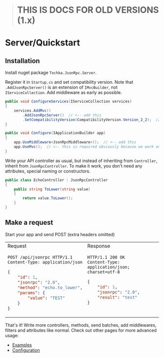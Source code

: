 > # **THIS IS DOCS FOR OLD VERSIONS (1.x)**

# Server/Quickstart

## Installation

Install nuget package `Tochka.JsonRpc.Server`.

Register it in `Startup.cs` and set compatibility version. Note that `.AddJsonRpcServer()` is an extension of `IMvcBuilder`, not `IServiceCollection`. Add middleware as early as possible.

```cs
public void ConfigureServices(IServiceCollection services)
{
    services.AddMvc()
        .AddJsonRpcServer()  // <-- add this
        .SetCompatibilityVersion(CompatibilityVersion.Version_2_2);  // <-- this is required because 2.1 disables endpoint routing
}

public void Configure(IApplicationBuilder app)
{
    app.UseMiddleware<JsonRpcMiddleware>();  // <-- add this
    app.UseMvc();  // <-- this is required obviously because we work on top of MVC
}
```

Write your API controller as usual, but instead of inheriting from `Controller`, inherit from `JsonRpcController`. To make it work, you don't need any attributes, special naming or constructors.

```cs
public class EchoController : JsonRpcController
{
    public string ToLower(string value)
    {
        return value.ToLower();
    }
}
```

## Make a request

Start your app and send POST (extra headers omitted)

<table>
    <tr>
        <td>
            Request
        </td>
        <td>
            Response
        </td>
    </tr>
<tr>
<td valign="top">

```http
POST /api/jsonrpc HTTP/1.1
Content-Type: application/json
```
```json
{
    "id": 1,
    "jsonrpc": "2.0",
    "method": "echo.to_lower",
    "params": {
        "value": "TEST"
    }
}
```

</td>
<td valign="top">

```http
HTTP/1.1 200 OK
Content-Type: application/json; charset=utf-8
```
```json
{
    "id": 1,
    "jsonrpc": "2.0",
    "result": "test"
}
```

</td>
</tr>
</table>

That's it! Write more controllers, methods, send batches, add middlewares, filters and attributes like normal.
Check out other pages for more advanced usage:

- [Examples](examples)
- [Configuration](configuration)
